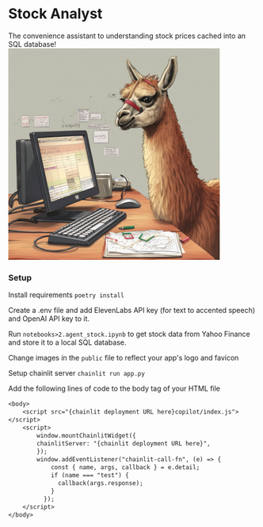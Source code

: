 # Stock Analyst
The convenience assistant to understanding stock prices cached into an SQL database!
<img src = "images/llamaindexsql.png">

### Setup
Install requirements
```poetry install```

Create a .env file and add ElevenLabs API key (for text to accented speech) and OpenAI API key to it.

Run `notebooks>2.agent_stock.ipynb` to get stock data from Yahoo Finance and store it to a local SQL database.

Change images in the `public` file to reflect your app's logo and favicon

Setup chainlit server
```chainlit run app.py```

Add the following lines of code to the body tag of your HTML file
```
<body>
    <script src="{chainlit deployment URL here}copilot/index.js"></script>
    <script> 
        window.mountChainlitWidget({
        chainlitServer: "{chainlit deployment URL here}",
        });
        window.addEventListener("chainlit-call-fn", (e) => {
            const { name, args, callback } = e.detail;
            if (name === "test") {
              callback(args.response);
            }
          });
    </script>
</body>
```